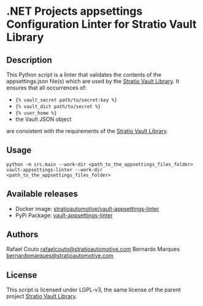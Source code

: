 # .NET Projects appsettings Configuration Linter for Stratio Vault Library

## Description

This Python script is a linter that validates the contents of the appsettings.json file(s)
which are used by the [Stratio Vault Library](https://github.com/stratio-automotive/Stratio.Extensions.Configuration.Vault).
It ensures that all occurrences of:

- `{% vault_secret path/to/secret:key %}`
- `{% vault_dict path/to/secret %}`
- `{% user_home %}`
- the Vault JSON object

are consistent with the requirements of the [Stratio Vault Library](https://github.com/stratio-automotive/Stratio.Extensions.Configuration.Vault).

## Usage

    python -m src.main --work-dir <path_to_the_appsettings_files_folder>
    vault-appsettings-linter --work-dir <path_to_the_appsettings_files_folder>

## Available releases

- Docker image: [stratioautomotive/vault-appsettings-linter](https://hub.docker.com/r/stratioautomotive/vault-appsettings-linter)
- PyPi Package: [vault-appsettings-linter](https://pypi.org/project/vault-appsettings-linter/)

## Authors

Rafael Couto [rafaelcouto@stratioautomotive.com](mailto:rafaelcouto@stratioautomotive.com)
Bernardo Marques [bernardomarques@stratioautomotive.com](mailto:bernardomarques@stratioautomotive.com)

## License

This script is licensed under LGPL-v3, the same license of the parent project [Stratio Vault Library](https://github.com/stratio-automotive/Stratio.Extensions.Configuration.Vault).
